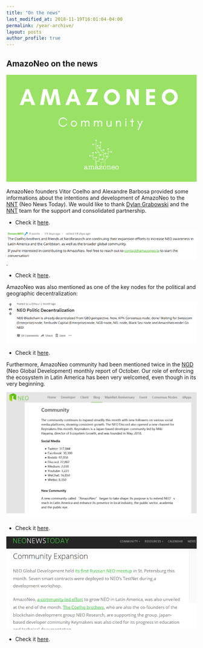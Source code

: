 ```yaml
---
title: "On the news"
last_modified_at: 2018-11-19T16:01:04-04:00
permalink: /year-archive/
layout: posts
author_profile: true
---
```


## AmazoNeo on the news 


![LSTM](/assets/images/NNT_amazoneo-community.png)

AmazoNeo founders Vitor Coelho and Alexandre Barbosa provided some informations about the intentions and development of AmazoNeo to the [NNT](https://neonewstoday.com/interviews/amazoneo-community-led-effort-to-grow-neo-in-latin-america-and-the-caribbean/) (Neo News Today).
We would like to thank [Dylan Grabowski](www.twitter.com/grabowskidylan) and the [NNT](www.twitter.com/neonewstoday) team for the support and consolidated partnership.

- Check it [here](https://neonewstoday.com/interviews/amazoneo-community-led-effort-to-grow-neo-in-latin-america-and-the-caribbean/).

![LSTM](/assets/images/Reddit_amazoneo2.png).
- Check it [here](https://www.reddit.com/r/NEO/comments/9szal4/amazoneo_community_led_effort_to_grow_neo_in/).

AmazoNeo was also mentioned as one of the key nodes for the political and geographic decentralization:

![LSTM](/assets/images/Reddit_amazoneo.png)

- Check it [here](https://www.reddit.com/r/NEO/comments/9pv1kf/neo_politic_decentralization/).

Furthermore, AmazoNeo community had been mentioned twice in the [NGD](https://github.com/neo-ngd/) (Neo Global Development) monthly report of October. Our role of enforcing the ecosystem in Latin America has been very welcomed, even though in its very beginning.

![LSTM](/assets/images/NGDReport_amazoneo.png)

- Check it [here](https://neo.org/blog/details/4120).

![LSTM](/assets/images/NNT_amazoneo2.png)

- Check it [here](https://neonewstoday.com/general/neo-global-development-releases-october-2018-monthly-report/).
